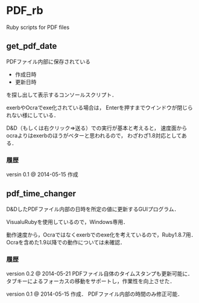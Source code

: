 PDF_rb
======

Ruby scripts for PDF files



get_pdf_date
------------

PDFファイル内部に保存されている
* 作成日時
* 更新日時

を探し出して表示するコンソールスクリプト．

exerbやOcraでexe化されている場合は，
Enterを押すまでウインドウが閉じられない様にしている．

D&D（もしくは右クリック⇒送る）での実行が基本と考えると，
速度面からocraよりはexerbのほうがベターと思われるので，
わざわざ1.8対応としてある．

### 履歴
versin 0.1 @ 2014-05-15
 作成


pdf_time_changer
----------------

D&DしたPDFファイル内部の日時を所定の値に更新するGUIプログラム．

VisualuRubyを使用しているので，Windows専用．

動作速度から，Ocraではなくexerbでのexe化を考えているので，Ruby1.8.7用．
Ocraを含めた1.9以降での動作については未確認．

### 履歴
version 0.2 @ 2014-05-21
PDFファイル自体のタイムスタンプも更新可能に．
タブキーによるフォーカスの移動をサポートし，作業性を向上させた．


version 0.1 @ 2014-05-15
作成．
PDFファイル内部の時間のみ修正可能．


